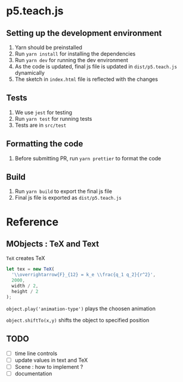 # p5.teach.js

## Setting up the development environment

1. Yarn should be preinstalled
2. Run `yarn install` for installing the dependencies
3. Run `yarn dev` for running the dev environment
4. As the code is updated, final js file is updated in `dist/p5.teach.js` dynamically
5. The sketch in `index.html` file is reflected with the changes

## Tests

1. We use `jest` for testing
2. Run `yarn test` for running tests
3. Tests are in `src/test`

## Formatting the code

1. Before submitting PR, run `yarn prettier` to format the code

## Build

1. Run `yarn build` to export the final js file
2. Final js file is exported as `dist/p5.teach.js`

# Reference

## MObjects : TeX and Text

`TeX` creates TeX 

```js
let tex = new TeX(
  '\\overrightarrow{F}_{12} = k_e \\frac{q_1 q_2}{r^2}',
  2000,
  width / 2,
  height / 2
);
```

`object.play('animation-type')` plays the choosen animation

`object.shiftTo(x,y)` shifts the object to specified position

## TODO

- [ ] time line controls
- [ ] update values in text and TeX
- [ ] Scene : how to implement ?
- [ ] documentation
